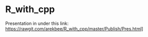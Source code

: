 # R_with_cpp

Presentation in under this link:
https://rawgit.com/arekbee/R_with_cpp/master/Publish/Pres.html]
